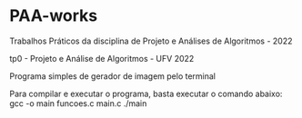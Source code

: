 # PAA-works
Trabalhos Práticos da disciplina de Projeto e Análises de Algoritmos - 2022

tp0 - Projeto e Análise de Algoritmos - UFV 2022

Programa simples de gerador de imagem pelo terminal

Para compilar e executar o programa, basta executar o comando abaixo:
    gcc -o main funcoes.c main.c
    ./main

